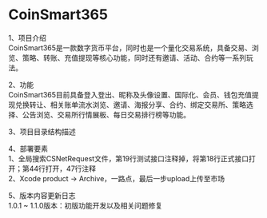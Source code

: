 # CoinSmart365

1、项目介绍  
CoinSmart365是一款数字货币平台，同时也是一个量化交易系统，具备交易、浏览、策略、转账、充值提现等核心功能，同时还有邀请、活动、合约等一系列玩法。

2、功能  
CoinSmart365目前具备登入登出、昵称及头像设置、国际化、会员、钱包充值提现兑换转让、相关账单流水浏览、邀请、海报分享、合约、绑定交易所、策略选择、公告浏览、交易所行情展板、每日交易排行榜等功能。

3、项目目录结构描述  


4、部署要素  
1、全局搜索CSNetRequest文件，第19行测试接口注释掉，将第18行正式接口打开；第44行打开，47行注释  
2、Xcode  product -> Archive，一路点，最后一步upload上传至市场

5、版本内容更新日志  
1.0.1 ~ 1.1.0版本：初版功能开发以及相关问题修复



